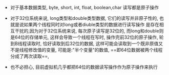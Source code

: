 - 对于基本数据类型, byte, short, int, float, boolean,char 读写都是原子操作

- 对于32位系统来说, long类型和double类型数据, 它们的读写并非原子性的, 也就是说如果两个线程同时对long或者diuble类型的数据进行读写操作 是存在相互干扰的,因为对于32位系统来说, 每次原子读写是32位的, 而long和double则是64位的存储单元, 这样会导致一个线程在写时, 操作完前32位的原子操作, 轮到B线程读取时, 恰好读取到后32位的数据, 这样可能会读取到一个既非原值又不是线程修改值的变量, 可能是:"半个变量"的数值,  ==即64位数据被两个线程分成了两次读取==, 
- 也不必担心, 目前虚拟机几乎都把64位的数据读写操作作为原子操作来执行



